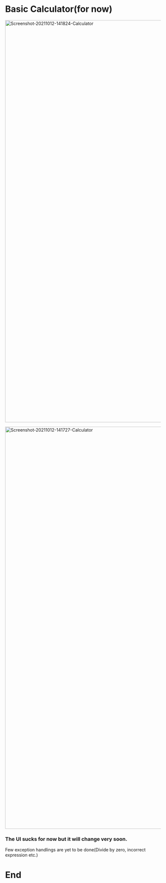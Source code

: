 # Basic Calculator(for now)

<a href="https://ibb.co/JdPVmfg"><img src="https://i.ibb.co/DbnhzxT/Screenshot-20211012-141824-Calculator.jpg" alt="Screenshot-20211012-141824-Calculator" border="0" style="width:600px;height:1300px;" /></a>

<a href="https://ibb.co/HP1p07d"><img src="https://i.ibb.co/098Vkqt/Screenshot-20211012-141727-Calculator.jpg" alt="Screenshot-20211012-141727-Calculator" border="0" style="width:600px;height:1300px;" /><a>

### The UI sucks for now but it will change very soon.
Few exception handlings are yet to be done(Divide by zero, incorrect expression etc.)

# End
